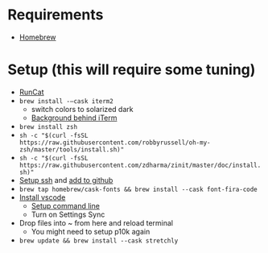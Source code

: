 # Requirements
* [Homebrew](https://brew.sh/)

# Setup (this will require some tuning)
* [RunCat](https://apps.apple.com/us/app/runcat/id1429033973?mt=12)
* `brew install -—cask iterm2`
  * switch colors to solarized dark
  * [Background behind iTerm](https://i.imgur.com/wimz70n.jpg)
* `brew install zsh`
* `sh -c "$(curl -fsSL https://raw.githubusercontent.com/robbyrussell/oh-my-zsh/master/tools/install.sh)"`
* `sh -c "$(curl -fsSL https://raw.githubusercontent.com/zdharma/zinit/master/doc/install.sh)"`
* [Setup ssh](https://docs.github.com/en/github/authenticating-to-github/generating-a-new-ssh-key-and-adding-it-to-the-ssh-agent) and [add to github](https://docs.github.com/en/github/authenticating-to-github/adding-a-new-ssh-key-to-your-github-account)
* `brew tap homebrew/cask-fonts && brew install --cask font-fira-code`
* [Install vscode](https://code.visualstudio.com/docs?dv=osx)
  * [Setup command line](https://code.visualstudio.com/docs/setup/mac#_launching-from-the-command-line)
  * Turn on Settings Sync
* Drop files into ~ from here and reload terminal
  * You might need to setup p10k again
* `brew update && brew install --cask stretchly`
